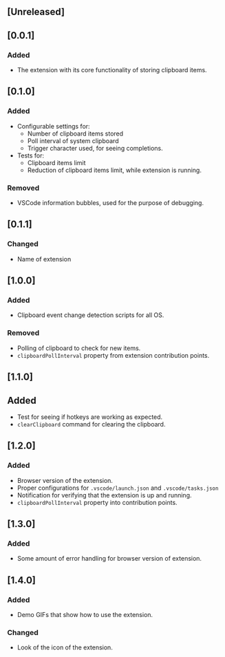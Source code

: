 ## [Unreleased]

## [0.0.1]

### Added

- The extension with its core functionality of storing clipboard items.

## [0.1.0]

### Added

- Configurable settings for:
  - Number of clipboard items stored
  - Poll interval of system clipboard
  - Trigger character used, for seeing completions.
- Tests for:
  - Clipboard items limit
  - Reduction of clipboard items limit, while extension is running.

### Removed

- VSCode information bubbles, used for the purpose of debugging.

## [0.1.1]

### Changed

- Name of extension

## [1.0.0]

### Added

- Clipboard event change detection scripts for all OS.

### Removed

- Polling of clipboard to check for new items.
- `clipboardPollInterval` property from extension contribution points.

## [1.1.0]

## Added

- Test for seeing if hotkeys are working as expected.
- `clearClipboard` command for clearing the clipboard.

## [1.2.0]

### Added

- Browser version of the extension.
- Proper configurations for `.vscode/launch.json` and `.vscode/tasks.json`
- Notification for verifying that the extension is up and running.
- `clipboardPollInterval` property into contribution points.

## [1.3.0]

### Added

- Some amount of error handling for browser version of extension.

## [1.4.0]

### Added

- Demo GIFs that show how to use the extension.

### Changed 

- Look of the icon of the extension.
